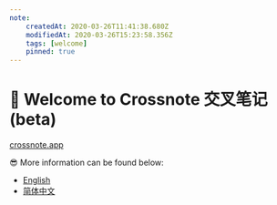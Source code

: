```yaml
---
note:
    createdAt: 2020-03-26T11:41:38.680Z
    modifiedAt: 2020-03-26T15:23:58.356Z
    tags: [welcome]
    pinned: true
---
```

# 📝 Welcome to Crossnote 交叉笔记 (beta)
[crossnote.app](https://crossnote.app)

😎 More information can be found below: 

* [English](./enUS/README.md)
* [简体中文](zhCN/README.md)



